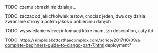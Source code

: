 TODO: czemu obrazki nie dzialaja...


TODO: zaczac od jakichkolwiek testow, chociaz jeden, dwa czy dziala zwracanie strony a potem jakos o pobieraniu danych

TODO: wyswietlanie wiecej informacji ktore mam, tzn description, daty itd

TODO: https://simpleisbetterthancomplex.com/series/2017/10/09/a-complete-beginners-guide-to-django-part-7.html deployment?



